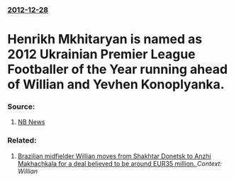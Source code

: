 ### [2012-12-28](/news/2012/12/28/index.md)

# Henrikh Mkhitaryan is named as 2012 Ukrainian Premier League Footballer of the Year running ahead of Willian and Yevhen Konoplyanka. 




### Source:

1. [NB News](http://nbnews.com.ua/news/72016/)

### Related:

1. [Brazilian midfielder Willian moves from Shakhtar Donetsk to Anzhi Makhachkala for a deal believed to be around EUR35 million. ](/news/2013/01/31/brazilian-midfielder-willian-moves-from-shakhtar-donetsk-to-anzhi-makhachkala-for-a-deal-believed-to-be-around-a-35-million.md) _Context: Willian_
